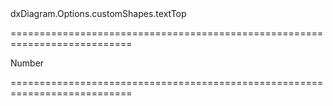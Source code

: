 <!--id-->dxDiagram.Options.customShapes.textTop<!--/id-->
===========================================================================
<!--type-->Number<!--/type-->
===========================================================================

<!--shortDescription-->

<!--/shortDescription-->

<!--fullDescription-->

<!--/fullDescription-->